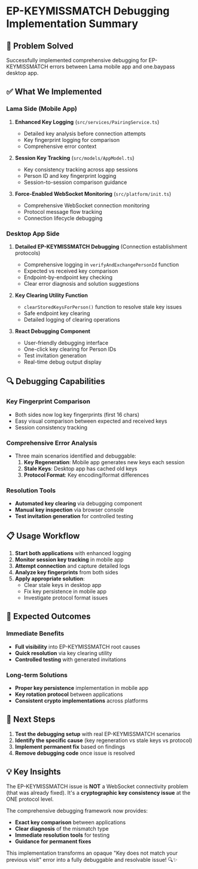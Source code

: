 # EP-KEYMISSMATCH Debugging Implementation Summary

## 🎯 **Problem Solved**
Successfully implemented comprehensive debugging for EP-KEYMISSMATCH errors between Lama mobile app and one.baypass desktop app.

## ✅ **What We Implemented**

### **Lama Side (Mobile App)**
1. **Enhanced Key Logging** (`src/services/PairingService.ts`)
   - Detailed key analysis before connection attempts
   - Key fingerprint logging for comparison
   - Comprehensive error context

2. **Session Key Tracking** (`src/models/AppModel.ts`)
   - Key consistency tracking across app sessions
   - Person ID and key fingerprint logging
   - Session-to-session comparison guidance

3. **Force-Enabled WebSocket Monitoring** (`src/platform/init.ts`)
   - Comprehensive WebSocket connection monitoring
   - Protocol message flow tracking
   - Connection lifecycle debugging

### **Desktop App Side**
1. **Detailed EP-KEYMISSMATCH Debugging** (Connection establishment protocols)
   - Comprehensive logging in `verifyAndExchangePersonId` function
   - Expected vs received key comparison
   - Endpoint-by-endpoint key checking
   - Clear error diagnosis and solution suggestions

2. **Key Clearing Utility Function**
   - `clearStoredKeysForPerson()` function to resolve stale key issues
   - Safe endpoint key clearing
   - Detailed logging of clearing operations

3. **React Debugging Component**
   - User-friendly debugging interface
   - One-click key clearing for Person IDs
   - Test invitation generation
   - Real-time debug output display

## 🔍 **Debugging Capabilities**

### **Key Fingerprint Comparison**
- Both sides now log key fingerprints (first 16 chars)
- Easy visual comparison between expected and received keys
- Session consistency tracking

### **Comprehensive Error Analysis**
- Three main scenarios identified and debuggable:
  1. **Key Regeneration**: Mobile app generates new keys each session
  2. **Stale Keys**: Desktop app has cached old keys
  3. **Protocol Format**: Key encoding/format differences

### **Resolution Tools**
- **Automated key clearing** via debugging component
- **Manual key inspection** via browser console
- **Test invitation generation** for controlled testing

## 📋 **Usage Workflow**

1. **Start both applications** with enhanced logging
2. **Monitor session key tracking** in mobile app
3. **Attempt connection** and capture detailed logs
4. **Analyze key fingerprints** from both sides
5. **Apply appropriate solution**:
   - Clear stale keys in desktop app
   - Fix key persistence in mobile app
   - Investigate protocol format issues

## 🎉 **Expected Outcomes**

### **Immediate Benefits**
- **Full visibility** into EP-KEYMISSMATCH root causes
- **Quick resolution** via key clearing utility
- **Controlled testing** with generated invitations

### **Long-term Solutions**
- **Proper key persistence** implementation in mobile app
- **Key rotation protocol** between applications
- **Consistent crypto implementations** across platforms

## 🚀 **Next Steps**

1. **Test the debugging setup** with real EP-KEYMISSMATCH scenarios
2. **Identify the specific cause** (key regeneration vs stale keys vs protocol)
3. **Implement permanent fix** based on findings
4. **Remove debugging code** once issue is resolved

## 💡 **Key Insights**

The EP-KEYMISSMATCH issue is **NOT** a WebSocket connectivity problem (that was already fixed). It's a **cryptographic key consistency issue** at the ONE protocol level.

The comprehensive debugging framework now provides:
- **Exact key comparison** between applications
- **Clear diagnosis** of the mismatch type
- **Immediate resolution tools** for testing
- **Guidance for permanent fixes**

This implementation transforms an opaque "Key does not match your previous visit" error into a fully debuggable and resolvable issue! 🔍✨ 